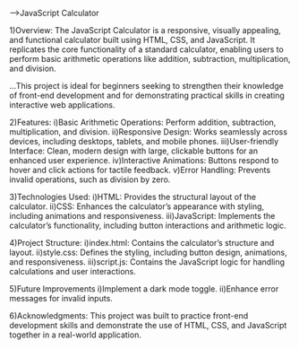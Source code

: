 -->JavaScript Calculator

1)Overview:
The JavaScript Calculator is a responsive, visually appealing, and functional calculator built using HTML, CSS, and JavaScript. It replicates the core functionality of a standard calculator, enabling users to perform basic arithmetic operations like addition, subtraction, multiplication, and division.

...This project is ideal for beginners seeking to strengthen their knowledge of front-end development and for demonstrating practical skills in creating interactive web applications.

2)Features:
i)Basic Arithmetic Operations: Perform addition, subtraction, multiplication, and division.
ii)Responsive Design: Works seamlessly across devices, including desktops, tablets, and mobile phones.
iii)User-friendly Interface: Clean, modern design with large, clickable buttons for an enhanced user experience.
iv)Interactive Animations: Buttons respond to hover and click actions for tactile feedback.
v)Error Handling: Prevents invalid operations, such as division by zero.

3)Technologies Used:
i)HTML: Provides the structural layout of the calculator.
ii)CSS: Enhances the calculator’s appearance with styling, including animations and responsiveness.
iii)JavaScript: Implements the calculator’s functionality, including button interactions and arithmetic logic.

4)Project Structure:
i)index.html: Contains the calculator’s structure and layout.
ii)style.css: Defines the styling, including button design, animations, and responsiveness.
iii)script.js: Contains the JavaScript logic for handling calculations and user interactions.

5)Future Improvements
i)Implement a dark mode toggle.
ii)Enhance error messages for invalid inputs.

6)Acknowledgments:
This project was built to practice front-end development skills and demonstrate the use of HTML, CSS, and JavaScript together in a real-world application.






